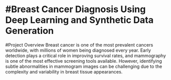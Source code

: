 # #Breast Cancer Diagnosis Using Deep Learning and Synthetic Data Generation
#Project Overview
Breast cancer is one of the most prevalent cancers worldwide, with millions of women being diagnosed every year. Early detection plays a critical role in improving survival rates, and mammography is one of the most effective screening tools available. However, identifying subtle abnormalities in mammogram images can be challenging due to the complexity and variability in breast tissue appearances.

